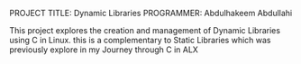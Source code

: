 PROJECT TITLE: Dynamic Libraries
PROGRAMMER: Abdulhakeem Abdullahi

This project explores the creation and management of Dynamic Libraries using C in Linux.
this is a complementary to Static Libraries which was previously explore in my Journey through C in ALX

